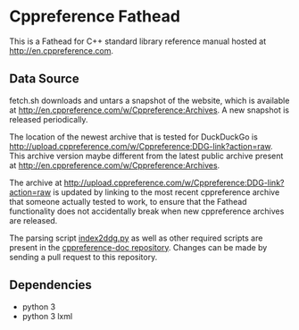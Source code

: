 Cppreference Fathead
===========================

This is a Fathead for C++ standard library reference manual hosted at http://en.cppreference.com.

Data Source
-----------

fetch.sh downloads and untars a snapshot of the website, which is available at
http://en.cppreference.com/w/Cppreference:Archives. A new snapshot is released periodically.

The location of the newest archive that is tested for DuckDuckGo is
http://upload.cppreference.com/w/Cppreference:DDG-link?action=raw.
This archive version maybe different from the latest public archive present at
http://en.cppreference.com/w/Cppreference:Archives.

The archive at http://upload.cppreference.com/w/Cppreference:DDG-link?action=raw
is updated by linking to the most recent cppreference archive that someone
actually tested to work, to ensure that the Fathead functionality does not
accidentally break when new cppreference archives are released.

The parsing script [index2ddg.py](https://github.com/p12tic/cppreference-doc/blob/master/index2ddg.py)
as well as other required scripts are present in the [cppreference-doc repository](https://github.com/p12tic/cppreference-doc).
Changes can be made by sending a pull request to this repository.

Dependencies
------------

* python 3
* python 3 lxml
